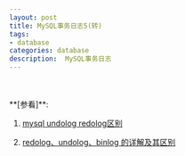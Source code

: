 ```yaml
---
layout: post
title: MySQL事务日志5(转)
tags:
- database
categories: database
description:  MySQL事务日志
---
```




<!-- more -->





<br />
<br />
**[参看]**:

1. [mysql undolog redolog区别](https://blog.51cto.com/u_13250/7006634)

2. [redolog、undolog、binlog 的详解及其区别](https://www.jianshu.com/p/57c510f4ec28)


<br />
<br />
<br />

